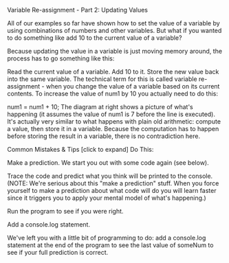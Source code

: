 Variable Re-assignment - Part 2: Updating Values

All of our examples so far have shown how to set the value of a variable by using combinations of numbers and other variables. But what if you wanted to do something like add 10 to the current value of a variable?

Because updating the value in a variable is just moving memory around, the process has to go something like this:

Read the current value of a variable.
Add 10 to it.
Store the new value back into the same variable.
The technical term for this is called variable re-assignment - when you change the value of a variable based on its current contents. To increase the value of num1 by 10 you actually need to do this:



num1 = num1 + 10;
The diagram at right shows a picture of what's happening (it assumes the value of num1 is 7 before the line is executed). It's actually very similar to what happens with plain old arithmetic: compute a value, then store it in a variable. Because the computation has to happen before storing the result in a variable, there is no contradiction here.

Common Mistakes & Tips [click to expand]
Do This:

Make a prediction. We start you out with some code again (see below).



Trace the code and predict what you think will be printed to the console. (NOTE: We're serious about this "make a prediction" stuff. When you force yourself to make a prediction about what code will do you will learn faster since it triggers you to apply your mental model of what's happening.)

Run the program to see if you were right.

Add a console.log statement.

We've left you with a little bit of programming to do: add a console.log statement at the end of the program to see the last value of someNum to see if your full prediction is correct.
